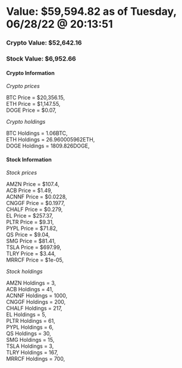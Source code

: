 # Value: $59,594.82 as of Tuesday, 06/28/22 @ 20:13:51 

### Crypto Value: $52,642.16

### Stock Value: $6,952.66

#### Crypto Information 
*Crypto prices* 

BTC Price = $20,356.15,  
ETH Price = $1,147.55,  
DOGE Price = $0.07,  


*Crypto holdings* 

BTC Holdings = 1.06BTC,  
ETH Holdings = 26.960005962ETH,  
DOGE Holdings = 1809.826DOGE,  


#### Stock Information 

*Stock prices* 

AMZN Price = $107.4,  
ACB Price = $1.49,  
ACNNF Price = $0.0228,  
CNGGF Price = $0.1977,  
CHALF Price = $0.279,  
EL Price = $257.37,  
PLTR Price = $9.31,  
PYPL Price = $71.82,  
QS Price = $9.04,  
SMG Price = $81.41,  
TSLA Price = $697.99,  
TLRY Price = $3.44,  
MRRCF Price = $1e-05,  


*Stock holdings* 

AMZN Holdings = 3,  
ACB Holdings = 41,  
ACNNF Holdings = 1000,  
CNGGF Holdings = 200,  
CHALF Holdings = 217,  
EL Holdings = 5,  
PLTR Holdings = 61,  
PYPL Holdings = 6,  
QS Holdings = 30,  
SMG Holdings = 15,  
TSLA Holdings = 3,  
TLRY Holdings = 167,  
MRRCF Holdings = 700,  


